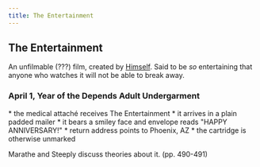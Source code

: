 ```yaml
---
title: The Entertainment
---
```


The Entertainment
-----------------

An unfilmable (???) film, created by [Himself](/characters/Himself). Said to be
*so* entertaining that anyone who watches it will not be able to break away.

<h3>April 1, Year of the Depends Adult Undergarment</h3>
* the medical attaché receives The Entertainment
  * it arrives in a plain padded mailer
  * it bears a smiley face and envelope reads "HAPPY ANNIVERSARY!"
  * return address points to Phoenix, AZ
  * the cartridge is otherwise unmarked

Marathe and Steeply discuss theories about it. (pp. 490-491)
